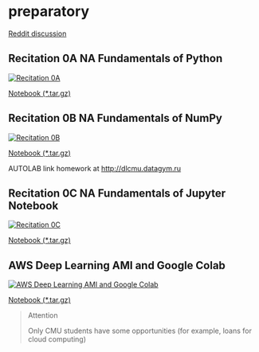 # preparatory
[Reddit discussion](https://www.reddit.com/r/IntroToDL/comments/cz516q/preparatory_lectures_and_discussion/)

## Recitation 0A	NA	Fundamentals of Python
  [![Recitation 0A](https://img.youtube.com/vi/YdDgflXiIpc/0.jpg)](https://www.youtube.com/watch?v=YdDgflXiIpc)
  
  [Notebook (*.tar.gz)](http://deeplearning.cs.cmu.edu/document/recitation/recitation0a.tar.gz)
## Recitation 0B	NA	Fundamentals of NumPy
  [![Recitation 0B](https://img.youtube.com/vi/rNFkONjyL7A/0.jpg)](https://www.youtube.com/watch?v=rNFkONjyL7A)
  
  [Notebook (*.tar.gz)](http://deeplearning.cs.cmu.edu/document/recitation/recitation0b.tar.gz)
  
AUTOLAB link homework at http://dlcmu.datagym.ru
## Recitation 0C	NA	Fundamentals of Jupyter Notebook
  [![Recitation 0C](https://img.youtube.com/vi/ZZoJFGPbRI0/0.jpg)](https://www.youtube.com/watch?v=ZZoJFGPbRI0)
  
  [Notebook (*.tar.gz)](http://deeplearning.cs.cmu.edu/document/recitation/recitation0c.tar.gz)
## AWS Deep Learning AMI and Google Colab
  [![AWS Deep Learning AMI and Google Colab](https://img.youtube.com/vi/g9D2BfYnkmw/0.jpg)](https://www.youtube.com/watch?v=g9D2BfYnkmw)
  
  [Notebook (*.tar.gz)](http://deeplearning.cs.cmu.edu/document/recitation/recitation1.tar.gz)
  
> Attention
> 
> Only CMU students have some opportunities (for example, loans for cloud computing)
